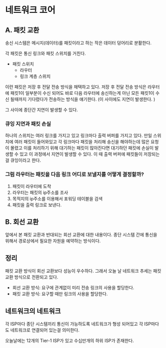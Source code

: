 # 네트워크 코어

## A. 패킷 교환

송신 시스템은 메시지(데이터)를 패킷이라고 하는 작은 데이터 덩어리로 분활한다.

각 패킷은 통신 링크와 패킷 스위치를 거친다.

- 패킷 스위치
  - 라우터
  - 링크 계층 스위치

이런 패킷은 저장 후 전달 전송 방식을 채택하고 있다.
저장 후 전달 전송 방식은 라우터에 패킷1이 일부분이 수신 되어도 바로 다음 라우터에 송신하는게 아닌 모든 패킷1이 수신 될때까지 기다렸다가 전송하는 방식을 얘기한다.
(이 사이에도 지연이 발생한다. )

그 사이에 종단간 지연이 발생할 수 있다.

### 큐잉 지연과 패킷 손실

하나의 스위치는 여러 링크를 가지고 있고 링크마다 출력 버퍼를 가지고 있다.
만일 스위치에 여러 패킷이 들어와있고 각 링크마다 패킷을 처리해 송신을 해야하는데 많은 요청이 몰렸고 이를 처리하기 위해 대기하는 패킷이 많아진다면 대기하던 패킷에 손실이 발생할 수 있고 이 과정에서 지연이 발생할 수 있다.
이 때 출력 버퍼에 패킷들이 저장되는걸 큐잉이라고 한다.

### 그럼 라우터는 패킷을 다음 링크 어디로 보낼지를 어떻게 결정할까?

1. 패킷이 라우터에 도착
2. 라우터는 패킷의 ip주소를 조사
3. 목적지의 ip주소를 이용해서 포워딩 테이블을 검색
4. 패킷을 출력 링크로 보낸다.

## B. 회선 교환

앞에서 본 패킷 교환과 반대되는 회선 교환에 대한 내용이다.
종단 시스템 간에 통신을 위해서 경로상에서 필요한 자원을 예약하는 방식이다.

## 정리

패킷 교환 방식이 회선 교환보다 성능이 우수하다.
그래서 오늘 날 네트워크 추세는 패킷 교환 방식으로 전환되고 있다.

- 회선 교환 방식: 요구에 관계없이 미리 전송 링크의 사용을 할당한다.
- 패킷 교환 방식: 요구할 때만 링크의 사용을 할당한다.

## 네트워크의 네트워크

각 ISP마다 종단 시스템끼리 통신이 가능하도록 네트워크가 형성 되어있고 각 ISP마다도 네트워크로 연결되어 있는걸 의미한다.

오늘날에는 12개의 Tier-1 ISP가 있고 수십만개의 하위 ISP가 존재한다.
